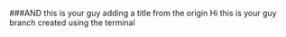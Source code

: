 ###AND this is your guy adding a title from the origin
Hi this is your guy branch created using the terminal
